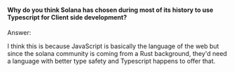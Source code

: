 #### Why do you think Solana has chosen during most of its history to use Typescript for Client side development?

Answer:

I think this is because JavaScript is basically the language of the web but since the solana community is coming from a Rust background, they'd need a language with better type safety and Typescript happens to offer that.